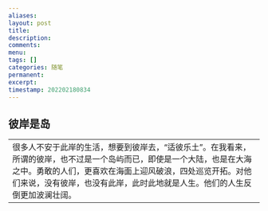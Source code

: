 ```yaml
---
aliases: 
layout: post
title: 
description: 
comments: 
menu: 
tags: []
categories: 随笔
permanent: 
excerpt: 
timestamp: 202202180834
---
```

## 彼岸是岛


|   |
|---|
|很多人不安于此岸的生活，想要到彼岸去，“适彼乐土”。在我看来，所谓的彼岸，也不过是一个岛屿而已，即使是一个大陆，也是在大海之中。勇敢的人们，更喜欢在海面上迎风破浪，四处巡览开拓。对他们来说，没有彼岸，也没有此岸，此时此地就是人生。他们的人生反倒更加波澜壮阔。|